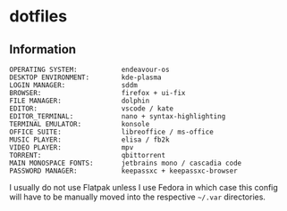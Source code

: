 # dotfiles

## Information
````
OPERATING SYSTEM:           endeavour-os
DESKTOP ENVIRONMENT:        kde-plasma
LOGIN MANAGER:              sddm
BROWSER:                    firefox + ui-fix
FILE MANAGER:               dolphin
EDITOR:                     vscode / kate
EDITOR_TERMINAL:            nano + syntax-highlighting
TERMINAL EMULATOR:          konsole
OFFICE SUITE:               libreoffice / ms-office
MUSIC PLAYER:               elisa / fb2k
VIDEO PLAYER:               mpv
TORRENT:                    qbittorrent
MAIN MONOSPACE FONTS:       jetbrains mono / cascadia code
PASSWORD MANAGER:           keepassxc + keepassxc-browser
````
I usually do not use Flatpak unless I use Fedora in which case this config will have to be manually moved into the respective `~/.var` directories.